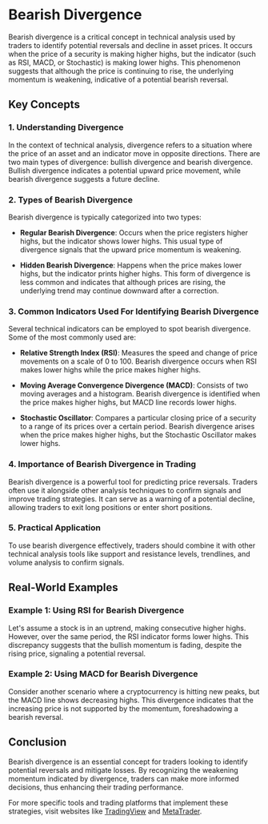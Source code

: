 # Bearish Divergence

Bearish divergence is a critical concept in technical analysis used by traders to identify potential reversals and decline in asset prices. It occurs when the price of a security is making higher highs, but the indicator (such as RSI, MACD, or Stochastic) is making lower highs. This phenomenon suggests that although the price is continuing to rise, the underlying momentum is weakening, indicative of a potential bearish reversal.

## Key Concepts

### 1. Understanding Divergence

In the context of technical analysis, divergence refers to a situation where the price of an asset and an indicator move in opposite directions. There are two main types of divergence: bullish divergence and bearish divergence. Bullish divergence indicates a potential upward price movement, while bearish divergence suggests a future decline.

### 2. Types of Bearish Divergence

Bearish divergence is typically categorized into two types:

- **Regular Bearish Divergence**: Occurs when the price registers higher highs, but the indicator shows lower highs. This usual type of divergence signals that the upward price momentum is weakening.

- **Hidden Bearish Divergence**: Happens when the price makes lower highs, but the indicator prints higher highs. This form of divergence is less common and indicates that although prices are rising, the underlying trend may continue downward after a correction.

### 3. Common Indicators Used For Identifying Bearish Divergence

Several technical indicators can be employed to spot bearish divergence. Some of the most commonly used are:

- **Relative Strength Index (RSI)**: Measures the speed and change of price movements on a scale of 0 to 100. Bearish divergence occurs when RSI makes lower highs while the price makes higher highs.

- **Moving Average Convergence Divergence (MACD)**: Consists of two moving averages and a histogram. Bearish divergence is identified when the price makes higher highs, but MACD line records lower highs.

- **Stochastic Oscillator**: Compares a particular closing price of a security to a range of its prices over a certain period. Bearish divergence arises when the price makes higher highs, but the Stochastic Oscillator makes lower highs.

### 4. Importance of Bearish Divergence in Trading

Bearish divergence is a powerful tool for predicting price reversals. Traders often use it alongside other analysis techniques to confirm signals and improve trading strategies. It can serve as a warning of a potential decline, allowing traders to exit long positions or enter short positions.

### 5. Practical Application

To use bearish divergence effectively, traders should combine it with other technical analysis tools like support and resistance levels, trendlines, and volume analysis to confirm signals. 

## Real-World Examples

### Example 1: Using RSI for Bearish Divergence

Let's assume a stock is in an uptrend, making consecutive higher highs. However, over the same period, the RSI indicator forms lower highs. This discrepancy suggests that the bullish momentum is fading, despite the rising price, signaling a potential reversal.

### Example 2: Using MACD for Bearish Divergence

Consider another scenario where a cryptocurrency is hitting new peaks, but the MACD line shows decreasing highs. This divergence indicates that the increasing price is not supported by the momentum, foreshadowing a bearish reversal.

## Conclusion

Bearish divergence is an essential concept for traders looking to identify potential reversals and mitigate losses. By recognizing the weakening momentum indicated by divergence, traders can make more informed decisions, thus enhancing their trading performance.

For more specific tools and trading platforms that implement these strategies, visit websites like [TradingView](https://www.tradingview.com/) and [MetaTrader](https://www.metatrader4.com/).
